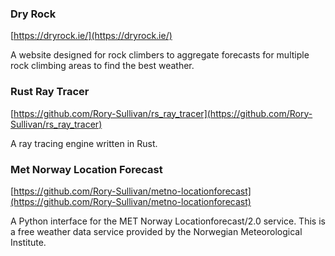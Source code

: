 ### Dry Rock
[https://dryrock.ie/](https://dryrock.ie/)

A website designed for rock climbers to aggregate forecasts for multiple rock
climbing areas to find the best weather.

### Rust Ray Tracer
[https://github.com/Rory-Sullivan/rs_ray_tracer](https://github.com/Rory-Sullivan/rs_ray_tracer)

A ray tracing engine written in Rust.

### Met Norway Location Forecast
[https://github.com/Rory-Sullivan/metno-locationforecast](https://github.com/Rory-Sullivan/metno-locationforecast)

A Python interface for the MET Norway Locationforecast/2.0 service. This is a
free weather data service provided by the Norwegian Meteorological Institute.
